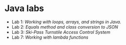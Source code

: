 # Java labs

- Lab 1: _Working with loops, arrays, and strings in Java._
- Lab 2: _Equals method and class conversion to JSON_
- Lab 3: _Ski-Pass Turnstile Access Control System_
- Lab 7: _Working with lambda functions_
